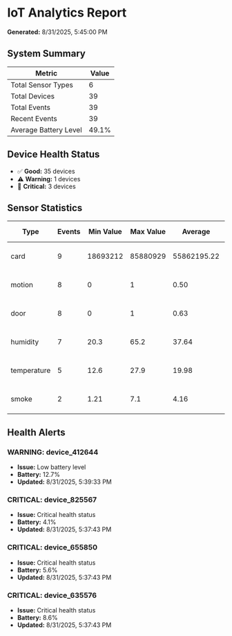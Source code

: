 # IoT Analytics Report

**Generated:** 8/31/2025, 5:45:00 PM

## System Summary

| Metric | Value |
|--------|-------|
| Total Sensor Types | 6 |
| Total Devices | 39 |
| Total Events | 39 |
| Recent Events | 39 |
| Average Battery Level | 49.1% |

## Device Health Status

- ✅ **Good:** 35 devices
- ⚠️ **Warning:** 1 devices
- 🚨 **Critical:** 3 devices

## Sensor Statistics

| Type | Events | Min Value | Max Value | Average | Last Updated |
|------|--------|-----------|-----------|---------|-------------|
| card | 9 | 18693212 | 85880929 | 55862195.22 | 8/31/2025, 5:39:35 PM |
| motion | 8 | 0 | 1 | 0.50 | 8/31/2025, 5:39:35 PM |
| door | 8 | 0 | 1 | 0.63 | 8/31/2025, 5:39:36 PM |
| humidity | 7 | 20.3 | 65.2 | 37.64 | 8/31/2025, 5:39:33 PM |
| temperature | 5 | 12.6 | 27.9 | 19.98 | 8/31/2025, 5:37:35 PM |
| smoke | 2 | 1.21 | 7.1 | 4.16 | 8/31/2025, 5:37:35 PM |

## Health Alerts

### WARNING: device_412644
- **Issue:** Low battery level
- **Battery:** 12.7%
- **Updated:** 8/31/2025, 5:39:33 PM

### CRITICAL: device_825567
- **Issue:** Critical health status
- **Battery:** 4.1%
- **Updated:** 8/31/2025, 5:37:43 PM

### CRITICAL: device_655850
- **Issue:** Critical health status
- **Battery:** 5.6%
- **Updated:** 8/31/2025, 5:37:43 PM

### CRITICAL: device_635576
- **Issue:** Critical health status
- **Battery:** 8.6%
- **Updated:** 8/31/2025, 5:37:43 PM

